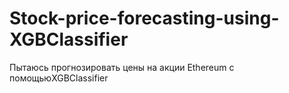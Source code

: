 # Stock-price-forecasting-using-XGBClassifier
Пытаюсь прогнозировать цены на акции Ethereum с помощьюXGBClassifier

